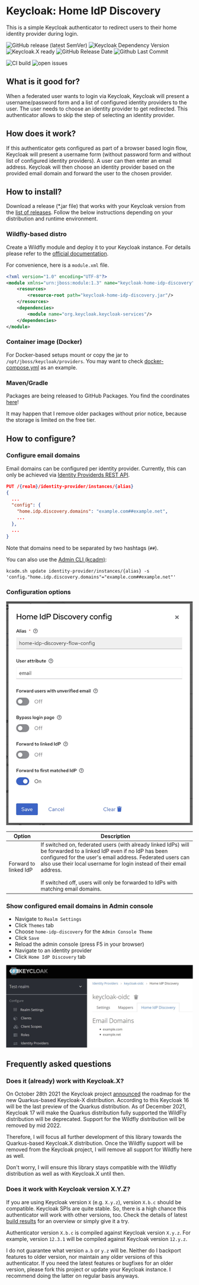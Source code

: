 # Keycloak: Home IdP Discovery

This is a simple Keycloak authenticator to redirect users to their home identity provider during login.

![GitHub release (latest SemVer)](https://img.shields.io/github/v/release/sventorben/keycloak-home-idp-discovery?sort=semver)
![Keycloak Dependency Version](https://img.shields.io/badge/Keycloak-15.0.2-blue)
![Keycloak.X ready](https://img.shields.io/badge/%E2%AD%90%20Keycloak.X%20%E2%AD%90-ready%20-blue)
![GitHub Release Date](https://img.shields.io/github/release-date-pre/sventorben/keycloak-home-idp-discovery)
![Github Last Commit](https://img.shields.io/github/last-commit/sventorben/keycloak-home-idp-discovery)

![CI build](https://github.com/sventorben/keycloak-home-idp-discovery/actions/workflows/buildAndTest.yml/badge.svg)
![open issues](https://img.shields.io/github/issues/sventorben/keycloak-home-idp-discovery)

## What is it good for?

When a federated user wants to login via Keycloak, Keycloak will present a username/password form and a list of configured identity providers to the user. The user needs to choose an identity provider to get redirected.
This authenticator allows to skip the step of selecting an identity provider.

## How does it work?

If this authenticator gets configured as part of a browser based login flow, Keycloak will present a username form (without password form and without list of configured identity providers).
A user can then enter an email address. Keycloak will then choose an identity provider based on the provided email domain and forward the user to the chosen provider.

## How to install?

Download a release (*.jar file) that works with your Keycloak version from the [list of releases](https://github.com/sventorben/keycloak-home-idp-discovery/releases).
Follow the below instructions depending on your distribution and runtime environment.

### Wildfly-based distro

Create a Wildfly module and deploy it to your Keycloak instance. For details please refer to the [official documentation](https://www.keycloak.org/docs/latest/server_development/#register-a-provider-using-modules).

For convenience, here is a `module.xml` file.
```xml
<?xml version="1.0" encoding="UTF-8"?>
<module xmlns="urn:jboss:module:1.3" name="keycloak-home-idp-discovery">
    <resources>
        <resource-root path="keycloak-home-idp-discovery.jar"/>
    </resources>
    <dependencies>
        <module name="org.keycloak.keycloak-services"/>
    </dependencies>
</module>
```

### Container image (Docker)

For Docker-based setups mount or copy the jar to `/opt/jboss/keycloak/providers`. You may want to check [docker-compose.yml](docker-compose.yml) as an example.

### Maven/Gradle

Packages are being released to GitHub Packages. You find the coordinates [here](https://github.com/sventorben/keycloak-home-idp-discovery/packages/1112199/versions)!

It may happen that I remove older packages without prior notice, because the storage is limited on the free tier.


## How to configure?

### Configure email domains

Email domains can be configured per identity provider. Currently, this can only be achieved via [Identity Providerds REST API](https://www.keycloak.org/docs-api/15.0/rest-api/index.html#_identity_providers_resource).
```json
PUT /{realm}/identity-provider/instances/{alias}
{
  ...
  "config": {
    "home.idp.discovery.domains": "example.com##example.net",
    ...
  },
  ...
}
```

Note that domains need to be separated by two hashtags (`##`).

You can also use the [Admin CLI (kcadm)](https://www.keycloak.org/docs/latest/server_admin/#identity-provider-operations):
```shell
kcadm.sh update identity-provider/instances/{alias} -s 'config."home.idp.discovery.domains"="example.com##example.net"'
```

### Configuration options

![Authenticator configuration](docs/images/authenticator-config.jpg)

| Option | Description |
| --- | --- |
| Forward to linked IdP | If switched on, federated users (with already linked IdPs) will be forwarded to a linked IdP even if no IdP has been configured for the user's email address. Federated users can also use their local username for login instead of their email address.<br><br> If switched off, users will only be forwarded to IdPs with matching email domains. |

### Show configured email domains in Admin console
* Navigate to `Realm Settings`
* Click `Themes` tab
* Choose `home-idp-discovery` for the `Admin Console Theme`
* Click `Save`
* Reload the admin console (press F5 in your browser)
* Navigate to an identity provider
* Click `Home IdP Discovery` tab

![View email domains](docs/images/view-idp-email-domains.jpg)

## Frequently asked questions

### Does it (already) work with Keycloak.X?
On October 28th 2021 the Keycloak project [announced](https://www.keycloak.org/2021/10/keycloak-x-update) the roadmap for the new Quarkus-based Keycloak-X distribution.
According to this Keycloak 16 will be the last preview of the Quarkus distribution. As of December 2021, Keycloak 17 will make the Quarkus distribution fully supported the WildFly distribution will be deprecated.
Support for the Wildfly distribution will be removed by mid 2022.

Therefore, I will focus all further development of this library towards the Quarkus-based Keycloak.X distribution.
Once the Wildfly support will be removed from the Keycloak project, I will remove all support for Wildfly here as well.

Don't worry, I will ensure this library stays compatible with the Wildfly distribution as well as with Keycloak.X until then.

### Does it work with Keycloak version X.Y.Z?

If you are using Keycloak version `X` (e.g. `X.y.z`), version `X.b.c` should be compatible.
Keycloak SPIs are quite stable. So, there is a high chance this authenticator will work with other versions, too. Check the details of latest [build results](https://github.com/sventorben/keycloak-home-idp-discovery/actions/workflows/buildAndTest.yml) for an overview or simply give it a try.

Authenticator version `X.b.c` is compiled against Keycloak version `X.y.z`. For example, version `12.3.1` will be compiled against Keycloak version `12.y.z`.

I do not guarantee what version `a.b` or `y.z` will be. Neither do I backport features to older version, nor maintain any older versions of this authenticator. If you need the latest features or bugfixes for an older version, please fork this project or update your Keycloak instance. I recommend doing the latter on regular basis anyways.
